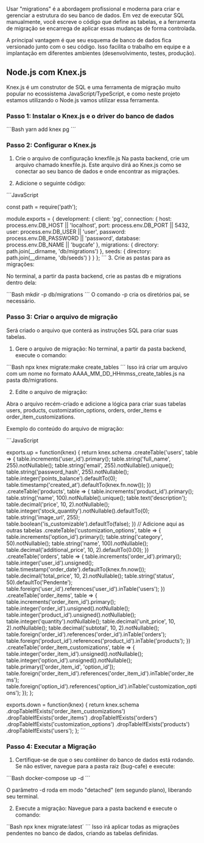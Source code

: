  Usar "migrations" é a abordagem profissional e moderna para criar e gerenciar a estrutura do seu banco de dados. Em vez de executar SQL manualmente, você escreve o código que define as tabelas, e a ferramenta de migração se encarrega de aplicar essas mudanças de forma controlada.

A principal vantagem é que seu esquema de banco de dados fica versionado junto com o seu código. Isso facilita o trabalho em equipe e a implantação em diferentes ambientes (desenvolvimento, testes, produção).

## Node.js com Knex.js

Knex.js é um construtor de SQL e uma ferramenta de migração muito popular no ecossistema JavaScript/TypeScript, e como neste projeto estamos utilizando o Node.js vamos utilizar essa ferramenta.

### Passo 1: Instalar o Knex.js e o driver do banco de dados

´´´Bash
yarn add knex pg
´´´

### Passo 2: Configurar o Knex.js

1. Crie o arquivo de configuração knexfile.js
Na pasta backend, crie um arquivo chamado knexfile.js. Este arquivo dirá ao Knex.js como se conectar ao seu banco de dados e onde encontrar as migrações.

2. Adicione o seguinte código:

´´´JavaScript

const path = require('path');

module.exports = {
  development: {
    client: 'pg',
    connection: {
      host: process.env.DB_HOST || 'localhost',
      port: process.env.DB_PORT || 5432,
      user: process.env.DB_USER || 'user',
      password: process.env.DB_PASSWORD || 'password',
      database: process.env.DB_NAME || 'bugcafe'
    },
    migrations: {
      directory: path.join(__dirname, 'db/migrations')
    },
    seeds: {
      directory: path.join(__dirname, 'db/seeds')
    }
  }
};
´´´
3. Crie as pastas para as migrações:

No terminal, a partir da pasta backend, crie as pastas db e migrations dentro dela:

´´´Bash
mkdir -p db/migrations
´´´
O comando -p cria os diretórios pai, se necessário.

### Passo 3: Criar o arquivo de migração

Será criado o arquivo que conterá as instruções SQL para criar suas tabelas.

1. Gere o arquivo de migração:
No terminal, a partir da pasta backend, execute o comando:

´´´Bash
npx knex migrate:make create_tables
´´´
Isso irá criar um arquivo com um nome no formato AAAA_MM_DD_HHmmss_create_tables.js na pasta db/migrations.

2. Edite o arquivo de migração:

Abra o arquivo recém-criado e adicione a lógica para criar suas tabelas users, products, customization_options, orders, order_items e order_item_customizations.

Exemplo do conteúdo do arquivo de migração:

´´´JavaScript

exports.up = function(knex) {
  return knex.schema
    .createTable('users', table => {
      table.increments('user_id').primary();
      table.string('full_name', 255).notNullable();
      table.string('email', 255).notNullable().unique();
      table.string('password_hash', 255).notNullable();
      table.integer('points_balance').defaultTo(0);
      table.timestamp('created_at').defaultTo(knex.fn.now());
    })
    .createTable('products', table => {
      table.increments('product_id').primary();
      table.string('name', 100).notNullable().unique();
      table.text('description');
      table.decimal('price', 10, 2).notNullable();
      table.integer('stock_quantity').notNullable().defaultTo(0);
      table.string('image_url', 255);
      table.boolean('is_customizable').defaultTo(false);
    })
    // Adicione aqui as outras tabelas
    .createTable('customization_options', table => {
        table.increments('option_id').primary();
        table.string('category', 50).notNullable();
        table.string('name', 100).notNullable();
        table.decimal('additional_price', 10, 2).defaultTo(0.00);
    })
    .createTable('orders', table => {
        table.increments('order_id').primary();
        table.integer('user_id').unsigned();
        table.timestamp('order_date').defaultTo(knex.fn.now());
        table.decimal('total_price', 10, 2).notNullable();
        table.string('status', 50).defaultTo('Pendente');
        table.foreign('user_id').references('user_id').inTable('users');
    })
    .createTable('order_items', table => {
        table.increments('order_item_id').primary();
        table.integer('order_id').unsigned().notNullable();
        table.integer('product_id').unsigned().notNullable();
        table.integer('quantity').notNullable();
        table.decimal('unit_price', 10, 2).notNullable();
        table.decimal('subtotal', 10, 2).notNullable();
        table.foreign('order_id').references('order_id').inTable('orders');
        table.foreign('product_id').references('product_id').inTable('products');
    })
    .createTable('order_item_customizations', table => {
        table.integer('order_item_id').unsigned().notNullable();
        table.integer('option_id').unsigned().notNullable();
        table.primary(['order_item_id', 'option_id']);
        table.foreign('order_item_id').references('order_item_id').inTable('order_items');
        table.foreign('option_id').references('option_id').inTable('customization_options');
    });
};

exports.down = function(knex) {
  return knex.schema
    .dropTableIfExists('order_item_customizations')
    .dropTableIfExists('order_items')
    .dropTableIfExists('orders')
    .dropTableIfExists('customization_options')
    .dropTableIfExists('products')
    .dropTableIfExists('users');
};
´´´

### Passo 4: Executar a Migração
1. Certifique-se de que o seu contêiner do banco de dados está rodando.
Se não estiver, navegue para a pasta raiz (bug-cafe) e execute:

´´´Bash
docker-compose up -d
´´´

O parâmetro -d roda em modo "detached" (em segundo plano), liberando seu terminal.

2. Execute a migração:
Navegue para a pasta backend e execute o comando:

´´Bash
npx knex migrate:latest´
´´´
Isso irá aplicar todas as migrações pendentes no banco de dados, criando as tabelas definidas.



